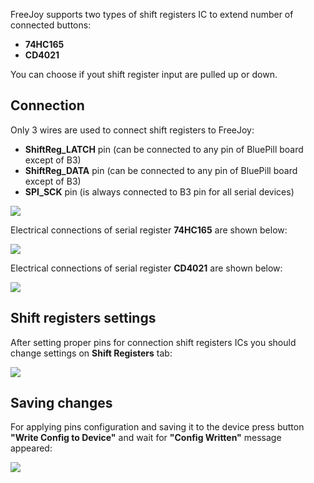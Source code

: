 FreeJoy supports two types of shift registers IC to extend number of connected buttons: 

* **74HC165**
* **CD4021**

You can choose if yout shift register input are pulled up or down.

## Connection

Only 3 wires are used to connect shift registers to FreeJoy:

* **ShiftReg_LATCH** pin (can be connected to any pin of BluePill board except of B3)
* **ShiftReg_DATA** pin (can be connected to any pin of BluePill board except of B3)
* **SPI_SCK** pin (is always connected to B3 pin for all serial devices)

<img src="https://d.radikal.ru/d43/2001/6d/b46fe0d8b06e.png"/>

Electrical connections of serial register **74HC165** are shown below:

<img src="https://a.radikal.ru/a17/2001/2b/bcf0240c12fc.jpg"/>

Electrical connections of serial register **CD4021** are shown below:

<img src="https://c.radikal.ru/c21/2001/48/e6c6ed1fced3.jpg"/>

## Shift registers settings

After setting proper pins for connection shift registers ICs you should change settings on **Shift Registers** tab:

<img src="https://a.radikal.ru/a34/2001/1e/68cdb5679c94.png"/>

## Saving changes

For applying pins configuration and saving it to the device press button **"Write Config to Device"** and wait for **"Config Written"** message appeared:

<img src="https://d.radikal.ru/d33/2001/03/d9b2a553a823.png"/>

